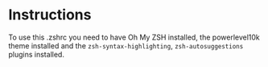 # Instructions

To use this .zshrc you need to have Oh My ZSH installed, the powerlevel10k theme installed and the `zsh-syntax-highlighting`, `zsh-autosuggestions` plugins installed.

